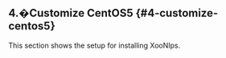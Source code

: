 ## 4.�Customize CentOS5 {#4-customize-centos5}

This section shows the setup for installing XooNIps.
